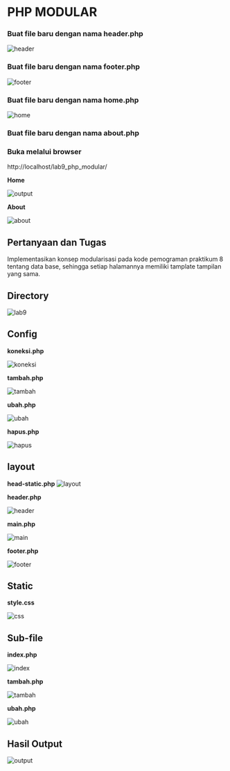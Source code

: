 # PHP MODULAR

### Buat file baru dengan nama **header.php**

![header](source/img/header.png)

### Buat file baru dengan nama **footer.php**

![footer](source/img/footer.png)

### Buat file baru dengan nama **home.php**

![home](source/img/home.png)

### Buat file baru dengan nama **about.php**

### Buka melalui browser 

http://localhost/lab9_php_modular/

**Home**

![output](source/img/output.png)

**About**

![about](source/img/abouti.png)

## Pertanyaan dan Tugas 

Implementasikan konsep modularisasi pada kode pemograman praktikum 8 tentang data base, sehingga setiap halamannya memiliki tamplate tampilan yang sama.

## Directory 

![lab9](source/img/lab9.png)

## Config

**koneksi.php**

![koneksi](source/img/koneksi.png)

**tambah.php**

![tambah](source/img/tambah.png)

**ubah.php**

![ubah](source/img/ubah.png)

**hapus.php**

![hapus](source/img/hapus.png)

## layout

**head-static.php**
![layout](source/img/layout.png)

**header.php**

![header](source/img/header.png)

**main.php**

![main](source/img/main.png)

**footer.php**

![footer](source/img/footer1.png)

## Static

**style.css**

![css](source/img/css.png)

## Sub-file

**index.php**

![index](source/img/index0.png)

**tambah.php**

![tambah](source/img/tambah0.png)

**ubah.php**

![ubah](source/img/ubah0.png)

## Hasil Output

![output](source/img/hsl.png)